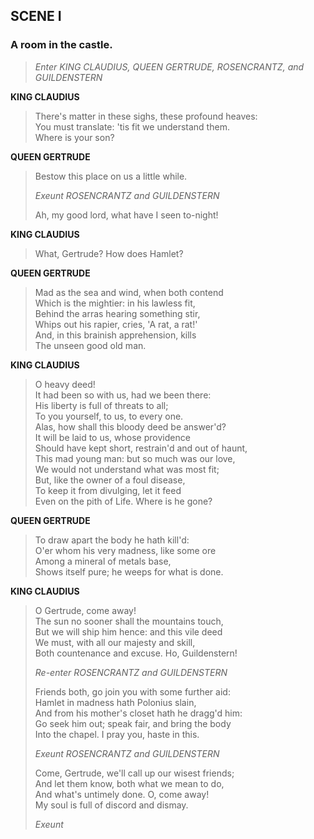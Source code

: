## SCENE I

### A room in the castle.

> *Enter KING CLAUDIUS, QUEEN GERTRUDE, ROSENCRANTZ, and GUILDENSTERN*

<span id="speech1">**KING CLAUDIUS**</span>

> <span id="4.1.1">There's matter in these sighs, these profound
> heaves:</span>  
> <span id="4.1.2">You must translate: 'tis fit we understand
> them.</span>  
> <span id="4.1.3">Where is your son?</span>  

<span id="speech2">**QUEEN GERTRUDE**</span>

> <span id="4.1.4">Bestow this place on us a little while.</span>  
>
> *Exeunt ROSENCRANTZ and GUILDENSTERN*
>
> <span id="4.1.5">Ah, my good lord, what have I seen to-night!</span>  

<span id="speech3">**KING CLAUDIUS**</span>

> <span id="4.1.6">What, Gertrude? How does Hamlet?</span>  

<span id="speech4">**QUEEN GERTRUDE**</span>

> <span id="4.1.7">Mad as the sea and wind, when both contend</span>  
> <span id="4.1.8">Which is the mightier: in his lawless fit,</span>  
> <span id="4.1.9">Behind the arras hearing something stir,</span>  
> <span id="4.1.10">Whips out his rapier, cries, 'A rat, a
> rat!'</span>  
> <span id="4.1.11">And, in this brainish apprehension, kills</span>  
> <span id="4.1.12">The unseen good old man.</span>  

<span id="speech5">**KING CLAUDIUS**</span>

> <span id="4.1.13">O heavy deed!</span>  
> <span id="4.1.14">It had been so with us, had we been there:</span>  
> <span id="4.1.15">His liberty is full of threats to all;</span>  
> <span id="4.1.16">To you yourself, to us, to every one.</span>  
> <span id="4.1.17">Alas, how shall this bloody deed be
> answer'd?</span>  
> <span id="4.1.18">It will be laid to us, whose providence</span>  
> <span id="4.1.19">Should have kept short, restrain'd and out of
> haunt,</span>  
> <span id="4.1.20">This mad young man: but so much was our
> love,</span>  
> <span id="4.1.21">We would not understand what was most fit;</span>  
> <span id="4.1.22">But, like the owner of a foul disease,</span>  
> <span id="4.1.23">To keep it from divulging, let it feed</span>  
> <span id="4.1.24">Even on the pith of Life. Where is he gone?</span>  

<span id="speech6">**QUEEN GERTRUDE**</span>

> <span id="4.1.25">To draw apart the body he hath kill'd:</span>  
> <span id="4.1.26">O'er whom his very madness, like some ore</span>  
> <span id="4.1.27">Among a mineral of metals base,</span>  
> <span id="4.1.28">Shows itself pure; he weeps for what is
> done.</span>  

<span id="speech7">**KING CLAUDIUS**</span>

> <span id="4.1.29">O Gertrude, come away!</span>  
> <span id="4.1.30">The sun no sooner shall the mountains
> touch,</span>  
> <span id="4.1.31">But we will ship him hence: and this vile
> deed</span>  
> <span id="4.1.32">We must, with all our majesty and skill,</span>  
> <span id="4.1.33">Both countenance and excuse. Ho,
> Guildenstern!</span>  
>
> *Re-enter ROSENCRANTZ and GUILDENSTERN*
>
> <span id="4.1.34">Friends both, go join you with some further
> aid:</span>  
> <span id="4.1.35">Hamlet in madness hath Polonius slain,</span>  
> <span id="4.1.36">And from his mother's closet hath he dragg'd
> him:</span>  
> <span id="4.1.37">Go seek him out; speak fair, and bring the
> body</span>  
> <span id="4.1.38">Into the chapel. I pray you, haste in this.</span>  
>
> *Exeunt ROSENCRANTZ and GUILDENSTERN*
>
> <span id="4.1.39">Come, Gertrude, we'll call up our wisest
> friends;</span>  
> <span id="4.1.40">And let them know, both what we mean to do,</span>  
> <span id="4.1.41">And what's untimely done. O, come away!</span>  
> <span id="4.1.42">My soul is full of discord and dismay.</span>  
>
> *Exeunt*
